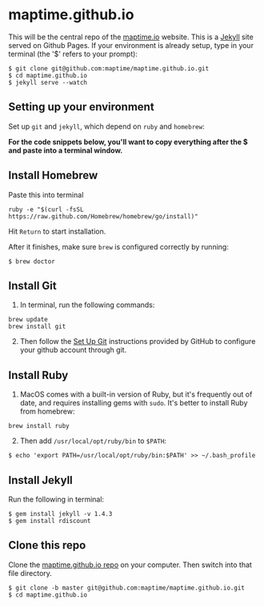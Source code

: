 maptime.github.io
=================

This will be the central repo of the [maptime.io](http://www.maptime.io/) website. This is a [Jekyll](https://github.com/jekyll/jekyll) site served on Github Pages. If your environment is already setup, type in your terminal (the '$' refers to your prompt):

```
$ git clone git@github.com:maptime/maptime.github.io.git
$ cd maptime.github.io
$ jekyll serve --watch
```


## Setting up your environment
Set up `git` and `jekyll`, which depend on `ruby` and `homebrew`:

**For the code snippets below, you'll want to copy everything after the $ and paste into a terminal window.**

## Install Homebrew

Paste this into terminal

 ```
 ruby -e "$(curl -fsSL https://raw.github.com/Homebrew/homebrew/go/install)"
 ```

Hit `Return` to start installation. 

After it finishes, make sure `brew` is configured correctly by running: 

 ```
 $ brew doctor
 ```

## Install Git

1. In terminal, run the following commands:

 ```
 brew update
 brew install git
 ```

2. Then follow the [Set Up Git](https://help.github.com/articles/set-up-git) instructions provided by GitHub to configure your github account through git.

## Install Ruby

1. MacOS comes with a built-in version of Ruby, but it's frequently out of date, and requires installing gems with `sudo`. It's better to install Ruby from homebrew:

 ```
 brew install ruby
 ```

2. Then add `/usr/local/opt/ruby/bin` to `$PATH`:

 ```
$ echo 'export PATH=/usr/local/opt/ruby/bin:$PATH' >> ~/.bash_profile
 ```

## Install Jekyll

Run the following in terminal:

 ```
$ gem install jekyll -v 1.4.3
$ gem install rdiscount
 ```

## Clone this repo

Clone the [maptime.github.io repo](http://github.com/maptime/maptime.github.io) on your computer. Then switch into that file directory.

```
$ git clone -b master git@github.com:maptime/maptime.github.io.git
$ cd maptime.github.io
```
